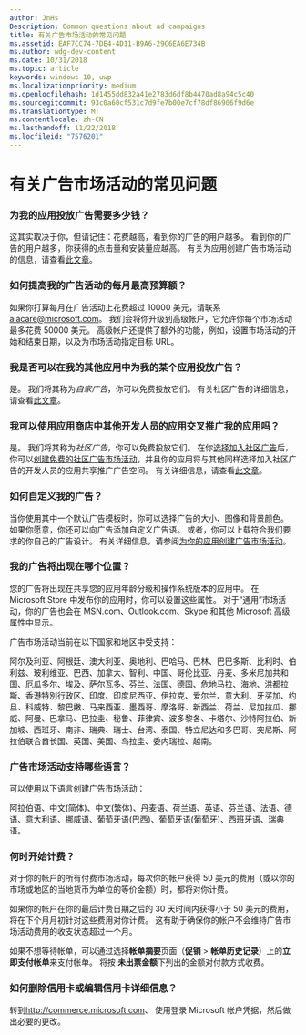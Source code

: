 ```yaml
---
author: JnHs
Description: Common questions about ad campaigns
title: 有关广告市场活动的常见问题
ms.assetid: EAF7CC74-7DE4-4D11-B9A6-29C6EA6E734B
ms.author: wdg-dev-content
ms.date: 10/31/2018
ms.topic: article
keywords: windows 10, uwp
ms.localizationpriority: medium
ms.openlocfilehash: 1d1455dd832a41e2783d6df8b4470ad8a94c5c40
ms.sourcegitcommit: 93c0a60cf531c7d9fe7b00e7cf78df86906f9d6e
ms.translationtype: MT
ms.contentlocale: zh-CN
ms.lasthandoff: 11/22/2018
ms.locfileid: "7576201"
---
```

# <a name="common-questions-about-ad-campaigns"></a>有关广告市场活动的常见问题

### <a name="how-much-does-it-cost-to-run-an-ad-for-my-app"></a>为我的应用投放广告需要多少钱？

这其实取决于你，但请记住：花费越高，看到你的广告的用户越多。 看到你的广告的用户越多，你获得的点击量和安装量应越高。 有关为应用创建广告市场活动的信息，请查看[此文章](create-an-ad-campaign-for-your-app.md)。

### <a name="how-can-i-increase-the-maximum-monthly-budget-amount-allowed-for-my-ad-campaign"></a>如何提高我的广告活动的每月最高预算额？

如果你打算每月在广告活动上花费超过 10000 美元，请联系 [aiacare@microsoft.com](mailto:aiacare@microsoft.com)。 我们会将你升级到高级帐户，它允许你每个市场活动最多花费 50000 美元。 高级帐户还提供了额外的功能，例如，设置市场活动的开始和结束日期，以及为市场活动指定目标 URL。

### <a name="can-i-run-ads-for-one-of-my-apps-in-my-other-apps"></a>我是否可以在我的其他应用中为我的某个应用投放广告？

是。 我们将其称为*自家广告*，你可以免费投放它们。 有关社区广告的详细信息，请查看[此文章](about-house-ads.md)。

### <a name="can-i-cross-promote-my-app-with-apps-from-other-developers-in-the-store"></a>我可以使用应用商店中其他开发人员的应用交叉推广我的应用吗？

是。 我们将其称为*社区广告*，你可以免费投放它们。 在你[选择加入社区广告](about-community-ads.md#opt-in-to-community-ads)后，你可以[创建免费的社区广告市场活动](create-an-ad-campaign-for-your-app.md)，并且你的应用将与其他同样选择加入社区广告的开发人员的应用共享推广广告空间。 有关详细信息，请查看[此文章](about-community-ads.md)。

### <a name="how-can-i-customize-my-ad"></a>如何自定义我的广告？

当你使用其中一个默认广告模板时，你可以选择广告的大小、图像和背景颜色。 如果你愿意，你还可以向广告添加自定义广告语。 或者，你可以上载符合我们要求的你自己的广告设计。 有关详细信息，请参阅[为你的应用创建广告市场活动](create-an-ad-campaign-for-your-app.md)。

### <a name="where-will-my-ad-appear"></a>我的广告将出现在哪个位置？

您的广告将出现在共享您的应用年龄分级和操作系统版本的应用中。 在 Microsoft Store 中发布你的应用时，你可以设置这些属性。 对于“通用”市场活动，你的广告也会在 MSN.com、Outlook.com、Skype 和其他 Microsoft 高级属性中显示。

广告市场活动当前在以下国家和地区中受支持：

阿尔及利亚、阿根廷、澳大利亚、奥地利、巴哈马、巴林、巴巴多斯、比利时、伯利兹、玻利维亚、巴西、加拿大、智利、中国、哥伦比亚、丹麦、多米尼加共和国、厄瓜多尔、埃及、萨尔瓦多、芬兰、法国、德国、危地马拉、海地、洪都拉斯、香港特別行政区、印度、印度尼西亚、伊拉克、爱尔兰、意大利、牙买加、约旦、科威特、黎巴嫩、马来西亚、墨西哥、摩洛哥、新西兰、荷兰、尼加拉瓜、挪威、阿曼、巴拿马、巴拉圭、秘鲁、菲律宾、波多黎各、卡塔尔、沙特阿拉伯、新加坡、西班牙、南非、瑞典、瑞士、台湾、泰国、特立尼达和多巴哥、突尼斯、阿拉伯联合酋长国、英国、美国、乌拉圭、委内瑞拉、越南。

### <a name="what-languages-are-supported-for-ad-campaigns"></a>广告市场活动支持哪些语言？

可以使用以下语言创建广告市场活动：

阿拉伯语、中文(简体)、中文(繁体)、丹麦语、荷兰语、英语、芬兰语、法语、德语、意大利语、挪威语、葡萄牙语(巴西)、葡萄牙语(葡萄牙)、西班牙语、瑞典语。

### <a name="when-will-i-be-billed"></a>何时开始计费？

对于你的帐户的所有付费市场活动，每次你的帐户获得 50 美元的费用（或以你的市场或地区的当地货币为单位的等价金额）时，都将对你计费。

如果你的帐户在你的最后计费日期之后的 30 天时间内获得小于 50 美元的费用，将在下个月月初针对这些费用对你计费。 这有助于确保你的帐户不会维持广告市场活动费用的收支状态超过一个月。

如果不想等待帐单，可以通过选择**帐单摘要**页面（**促销** > **帐单历史记录**）上的**立即支付帐单**来支付帐单。 将按 **未出票金额**下列出的金额对付款方式收费。

### <a name="how-do-i-delete-a-credit-card-or-edit-the-details-of-a-credit-card"></a>如何删除信用卡或编辑信用卡详细信息？

转到<http://commerce.microsoft.com>、 使用登录 Microsoft 帐户凭据，然后做出必要的更改。

